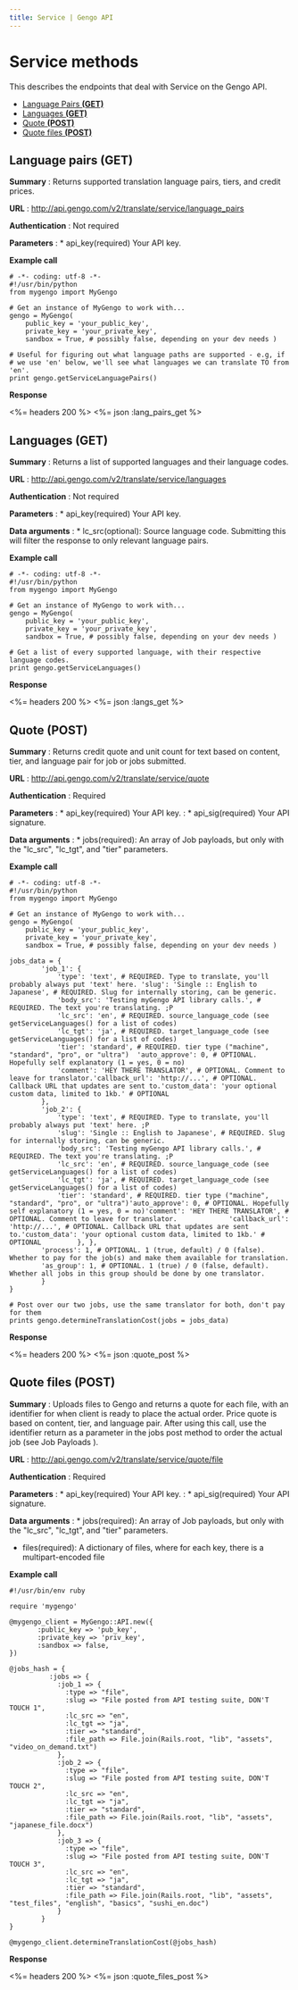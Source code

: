 ```yaml
---
title: Service | Gengo API
---
```


# Service methods

This describes the endpoints that deal with Service on the Gengo API.

* [Language Pairs __(GET)__](#language-pairs-get)
* [Languages __(GET)__](#languages-get)
* [Quote __(POST)__](#quote-post)
* [Quote files __(POST)__](#quote-files-post)


## Language pairs (GET)

__Summary__
: Returns supported translation language pairs, tiers, and credit prices.

__URL__
: http://api.gengo.com/v2/translate/service/language_pairs

__Authentication__
: Not required

__Parameters__
: * api_key(required) Your API key.

__Example call__

    # -*- coding: utf-8 -*-
    #!/usr/bin/python
    from mygengo import MyGengo

    # Get an instance of MyGengo to work with...
    gengo = MyGengo(
        public_key = 'your_public_key',
        private_key = 'your_private_key',
        sandbox = True, # possibly false, depending on your dev needs )

    # Useful for figuring out what language paths are supported - e.g, if # we use 'en' below, we'll see what languages we can translate TO from 'en'.
    print gengo.getServiceLanguagePairs()


__Response__

<%= headers 200 %>
<%= json :lang_pairs_get %>

## Languages (GET)

__Summary__
: Returns a list of supported languages and their language codes.

__URL__
: http://api.gengo.com/v2/translate/service/languages

__Authentication__
: Not required

__Parameters__
: * api_key(required) Your API key.

__Data arguments__
: * lc_src(optional): Source language code. Submitting this will filter the response to only relevant language pairs.

__Example call__

    # -*- coding: utf-8 -*-
    #!/usr/bin/python
    from mygengo import MyGengo

    # Get an instance of MyGengo to work with...
    gengo = MyGengo(
        public_key = 'your_public_key',
        private_key = 'your_private_key',
        sandbox = True, # possibly false, depending on your dev needs )

    # Get a list of every supported language, with their respective language codes.
    print gengo.getServiceLanguages()


__Response__

<%= headers 200 %>
<%= json :langs_get %>

## Quote (POST)

__Summary__
: Returns credit quote and unit count for text based on content, tier, and language pair for job or jobs submitted.

__URL__
: http://api.gengo.com/v2/translate/service/quote

__Authentication__
: Required

__Parameters__
: * api_key(required) Your API key.
: * api_sig(required) Your API signature.

__Data arguments__
: * jobs(required): An array of Job payloads, but only with the "lc_src", "lc_tgt", and "tier" parameters.

__Example call__

    # -*- coding: utf-8 -*-
    #!/usr/bin/python
    from mygengo import MyGengo

    # Get an instance of MyGengo to work with...
    gengo = MyGengo(
        public_key = 'your_public_key',
        private_key = 'your_private_key',
        sandbox = True, # possibly false, depending on your dev needs )

    jobs_data = {
            'job_1': {
                'type': 'text', # REQUIRED. Type to translate, you'll probably always put 'text' here. 'slug': 'Single :: English to Japanese', # REQUIRED. Slug for internally storing, can be generic.
                'body_src': 'Testing myGengo API library calls.', # REQUIRED. The text you're translating. ;P
                'lc_src': 'en', # REQUIRED. source_language_code (see getServiceLanguages() for a list of codes)
                'lc_tgt': 'ja', # REQUIRED. target_language_code (see getServiceLanguages() for a list of codes)
                'tier': 'standard', # REQUIRED. tier type ("machine", "standard", "pro", or "ultra")  'auto_approve': 0, # OPTIONAL. Hopefully self explanatory (1 = yes, 0 = no)
                'comment': 'HEY THERE TRANSLATOR', # OPTIONAL. Comment to leave for translator.'callback_url': 'http://...', # OPTIONAL. Callback URL that updates are sent to.'custom_data': 'your optional custom data, limited to 1kb.' # OPTIONAL
            },
            'job_2': {
                'type': 'text', # REQUIRED. Type to translate, you'll probably always put 'text' here. ;P
                'slug': 'Single :: English to Japanese', # REQUIRED. Slug for internally storing, can be generic.
                'body_src': 'Testing myGengo API library calls.', # REQUIRED. The text you're translating. ;P
                'lc_src': 'en', # REQUIRED. source_language_code (see getServiceLanguages() for a list of codes)
                'lc_tgt': 'ja', # REQUIRED. target_language_code (see getServiceLanguages() for a list of codes)
                'tier': 'standard', # REQUIRED. tier type ("machine", "standard", "pro", or "ultra")'auto_approve': 0, # OPTIONAL. Hopefully self explanatory (1 = yes, 0 = no)'comment': 'HEY THERE TRANSLATOR', # OPTIONAL. Comment to leave for translator.             'callback_url': 'http://...', # OPTIONAL. Callback URL that updates are sent to.'custom_data': 'your optional custom data, limited to 1kb.' # OPTIONAL         }, },
            'process': 1, # OPTIONAL. 1 (true, default) / 0 (false). Whether to pay for the job(s) and make them available for translation.
            'as_group': 1, # OPTIONAL. 1 (true) / 0 (false, default). Whether all jobs in this group should be done by one translator.
            }
    }

    # Post over our two jobs, use the same translator for both, don't pay for them
    prints gengo.determineTranslationCost(jobs = jobs_data)

__Response__

<%= headers 200 %>
<%= json :quote_post %>

## Quote files (POST)

__Summary__
: Uploads files to Gengo and returns a quote for each file, with an identifier for when client is ready to place the actual order. Price quote is based on content, tier, and language pair. After using this call, use the identifier return as a parameter in the jobs post method to order the actual job (see Job Payloads ).

__URL__
: http://api.gengo.com/v2/translate/service/quote/file

__Authentication__
: Required

__Parameters__
: * api_key(required) Your API key.
: * api_sig(required) Your API signature.

__Data arguments__
: * jobs(required): An array of Job payloads, but only with the "lc_src", "lc_tgt", and "tier" parameters.
  * files(required): A dictionary of files, where for each key, there is a multipart-encoded file

__Example call__

    #!/usr/bin/env ruby

    require 'mygengo'

    @mygengo_client = MyGengo::API.new({
           :public_key => 'pub_key',
           :private_key => 'priv_key',
           :sandbox => false,
    })

    @jobs_hash = {
              :jobs => {
                :job_1 => {
                  :type => "file",
                  :slug => "File posted from API testing suite, DON'T TOUCH 1",
                  :lc_src => "en",
                  :lc_tgt => "ja",
                  :tier => "standard",
                  :file_path => File.join(Rails.root, "lib", "assets", "video_on_demand.txt")
                },
                :job_2 => {
                  :type => "file",
                  :slug => "File posted from API testing suite, DON'T TOUCH 2",
                  :lc_src => "en",
                  :lc_tgt => "ja",
                  :tier => "standard",
                  :file_path => File.join(Rails.root, "lib", "assets", "japanese_file.docx")
                },
                :job_3 => {
                  :type => "file",
                  :slug => "File posted from API testing suite, DON'T TOUCH 3",
                  :lc_src => "en",
                  :lc_tgt => "ja",
                  :tier => "standard",
                  :file_path => File.join(Rails.root, "lib", "assets", "test_files", "english", "basics", "sushi_en.doc")
                }
            }
    }

    @mygengo_client.determineTranslationCost(@jobs_hash)

__Response__

<%= headers 200 %>
<%= json :quote_files_post %>